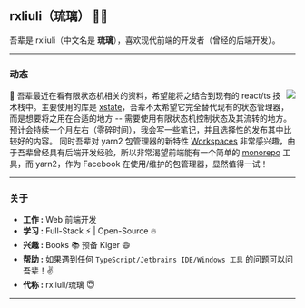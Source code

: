## rxliuli（琉璃） 👨‍💻

吾辈是 rxliuli（中文名是 **琉璃**），喜欢现代前端的开发者（曾经的后端开发）。


---

### 动态
<img align="right" src="https://github-readme-stats.vercel.app/api?username=rxliuli&show_icons=true&icon_color=0366d6&text_color=24292e&bg_color=ffffff&hide_title=true" />

🌱 吾辈最近在看有限状态机相关的资料，希望能将之结合到现有的 react/ts 技术栈中。主要使用的库是 [xstate](https://xstate.js.org/)，吾辈不太希望它完全替代现有的状态管理器，而是想要将之用在合适的地方 -- 需要使用有限状态机控制状态及其流转的地方。预计会持续一个月左右（零碎时间），我会写一些笔记，并且选择性的发布其中比较好的内容。
同时吾辈对 yarn2 包管理器的新特性 [Workspaces](https://yarnpkg.com/features/workspaces) 非常感兴趣，由于吾辈曾经具有后端开发经验，所以非常渴望前端能有一个简单的 [monorepo](https://en.wikipedia.org/wiki/Monorepo) 工具，而 yarn2，作为 Facebook 在使用/维护的包管理器，显然值得一试！

---

### 关于

- **工作 :** Web 前端开发
- **学习 :** Full-Stack :zap: | Open-Source :fire:
- **兴趣 :** Books :books: 预备 Kiger 😄
- **帮助 :** 如果遇到任何 `TypeScript/Jetbrains IDE/Windows 工具` 的问题可以问吾辈！:v:
- **代称 :** rxliuli/琉璃 :innocent:

---
